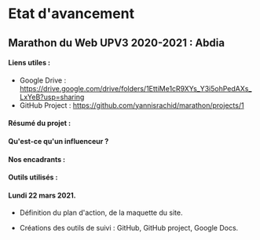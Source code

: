 # Etat d'avancement

## Marathon du Web UPV3 2020-2021 : Abdia

#### Liens utiles :

- Google Drive : https://drive.google.com/drive/folders/1EttiMe1cR9XYs_Y3i5ohPedAXs_LxYeB?usp=sharing
- GitHub Project : https://github.com/yannisrachid/marathon/projects/1

#### Résumé du projet :

#### Qu'est-ce qu'un influenceur ?

#### Nos encadrants :

#### Outils utilisés :

#### Lundi 22 mars 2021.

- Définition du plan d'action, de la maquette du site.

- Créations des outils de suivi : GitHub, GitHub project, Google Docs.

